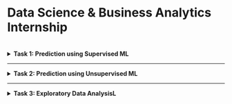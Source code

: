 # Data Science & Business Analytics Internship

<br/>

<details> 
  <summary><b>Task 1:  Prediction using Supervised ML</b></summary>
  <p>
    <ul>
      <li> To Predict the percentage of a student based on the no. of study hours using Linear Regression.</li>
      <li> Language : Python3 </li>
      <li> Dataset : <a href="http://bit.ly/w-data">http://bit.ly/w-data</a></li>
      <li> Code : <a href="https://github.com/Candida18/Data-Science-Business-Analytics/blob/fbddb26d4c64990a0efbd0c7aa1fe61722a424c0/Data%20Science%20&%20Business%20Analytics%20Task%201.ipynb"> Click Here </a></li>
    </ul>
  </p>
</details>
<hr>

<details> 
  <summary><b>Task 2:  Prediction using Unsupervised ML</b></summary>
  <p>
    <ul>
      <li> To predict the minimum number of clusters from the 'Iris Dataset', and represent it visually.</li>
      <li> Language : Python3 </li>
      <li> Dataset <a href="https://bit.ly/3kXTdox">https://bit.ly/3kXTdox</a></li>
      <li> Code : <a href="https://github.com/Candida18/Data-Science-Business-Analytics/blob/main/Data_Science_%26_Business_Analytics_Task_2.ipynb"> Click Here </a></li>
    </ul>
  </p>
</details>

<hr>
<details> 
  <summary><b>Task 3:  Exploratory Data AnalysisL</b></summary>
  <p>
    <ul>
      <li> To find out the weak areas where a business manager could work to make more profit in the sales & to identify business problems that could arise by exploring the data.</li>
      <li> Language : Python3 </li>
      <li> Dataset <a href="https://bit.ly/3i4rbWl">https://bit.ly/3i4rbWl</a></li>
      <li> Code : <a href="https://github.com/Candida18/Data-Science-Business-Analytics/blob/main/Data_Science_%26_Business_Analytics_Task_3.ipynb"> Click Here </a></li>
    </ul>
  </p>
</details>
